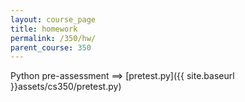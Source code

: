 ```yaml
---
layout: course_page
title: homework
permalink: /350/hw/
parent_course: 350
---
```


Python pre-assessment ==> [pretest.py]({{ site.baseurl }}assets/cs350/pretest.py)
